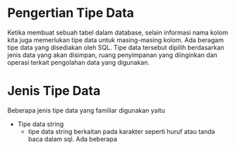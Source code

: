 # Pengertian Tipe Data

Ketika membuat sebuah tabel dalam database, selain informasi nama kolom kita juga memerlukan tipe data untuk masing-masing kolom. Ada beragam tipe data yang disediakan oleh SQL. Tipe data tersebut dipilih berdasarkan jenis data yang akan disimpan, ruang penyimpanan yang diinginkan dan operasi terkait pengolahan data yang digunakan. 

# Jenis Tipe Data 

Beberapa jenis tipe data yang familiar digunakan yaitu 

- Tipe data string
  - tipe data string berkaitan pada karakter seperti huruf atau tanda baca dalam sql. Ada beberapa 
